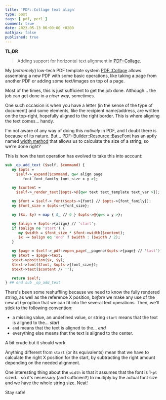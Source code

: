 ```yaml
---
title: 'PDF::Collage text align'
type: post
tags: [ pdf, perl ]
comment: true
date: 2023-05-13 06:00:00 +0200
mathjax: false
published: true
---
```


**TL;DR**

> Adding support for horizontal text alignment in [PDF::Collage][].

My (*extremely*) low-tech PDF template system [PDF::Collage][] allows
assembing a new PDF with some basic operations, like taking a page from
another PDF or adding some text/images on top of a page.

Most of the times, this is just sufficient to get the job done. Although...
the job can get done in a *nicer way*, sometimes.

One such occasion is when you have a letter (in the sense of the type of
document) and some elements, like the recipient name/address, are written on
the top-right, hopefully aligned to the right border. This is where aligning
the text comes... handy.

I'm not aware of any way of doing this *natively* in PDF, and I doubt there
is because of its nature. But... [PDF::Builder::Resource::BaseFont][] has an
aptly named [width method][width] that allows us to calculate the size of a
string, so we're done right?

This is how the text operation has evolved to take this into account:

```perl
sub _op_add_text ($self, $command) {
   my $opts =
     $self->_expand($command, qw< align page
        font font_family font_size x y >);

   my $content =
     $self->_render_text($opts->@{qw< text text_template text_var >});

   my $font = $self->_font($opts->{font} // $opts->{font_family});
   my $font_size = $opts->{font_size};

   my ($x, $y) = map { $_ // 0 } $opts->@{qw< x y >};

   my $align = $opts->{align} // 'start';
   if ($align ne 'start') {
      my $width = $font_size * $font->width($content);
      $x -= $align eq 'end' ? $width : ($width / 2);
   }

   my $page = $self->_pdf->open_page(__pageno($opts->{page} // 'last'));
   my $text = $page->text;
   $text->position($x, $y);
   $text->font($font, $opts->{font_size});
   $text->text($content // '');

   return $self;
} ## end sub _op_add_text
```

There's been some reshuffling because we need to know the fully rendered
string, as well as the reference X position, *before* we make any use of the
new `align` option that we can fit into the several text operations. Then,
we'll stick to the following convention:

- a missing value, an undefined value, or string `start` means that the
  text is aligned to the... *start*
- `end` means that the text is aligned to the... *end*
- everything else means that the text is aligned to the center.

A bit crude but it should work.

Anything different from `start` (or its equivalents) mean that we have to
calculate the right X position for the start, by subtracting the right
amount depending on the needed alignment.

One interesting thing about the `width` is that it assumes that the font is
1-`pt` sized... so it's necessary (and sufficient!) to multiply by the
actual font size and we have the whole string size. Neat!

Stay safe!


[Perl]: https://www.perl.org/
[PDF::Collage]: https://metacpan.org/pod/PDF::Collage
[PDF::Builder::Resource::BaseFont]: https://metacpan.org/pod/PDF::Builder::Resource::BaseFont
[width]: https://metacpan.org/pod/PDF::Builder::Resource::BaseFont#$wd-=-$font-%3Ewidth($text)
